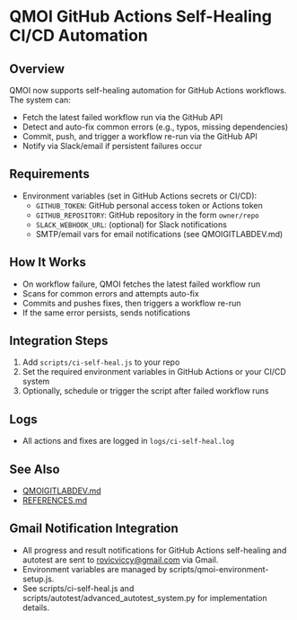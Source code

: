# QMOI GitHub Actions Self-Healing CI/CD Automation

## Overview

QMOI now supports self-healing automation for GitHub Actions workflows. The system can:

- Fetch the latest failed workflow run via the GitHub API
- Detect and auto-fix common errors (e.g., typos, missing dependencies)
- Commit, push, and trigger a workflow re-run via the GitHub API
- Notify via Slack/email if persistent failures occur

## Requirements

- Environment variables (set in GitHub Actions secrets or CI/CD):
  - `GITHUB_TOKEN`: GitHub personal access token or Actions token
  - `GITHUB_REPOSITORY`: GitHub repository in the form `owner/repo`
  - `SLACK_WEBHOOK_URL`: (optional) for Slack notifications
  - SMTP/email vars for email notifications (see QMOIGITLABDEV.md)

## How It Works

- On workflow failure, QMOI fetches the latest failed workflow run
- Scans for common errors and attempts auto-fix
- Commits and pushes fixes, then triggers a workflow re-run
- If the same error persists, sends notifications

## Integration Steps

1. Add `scripts/ci-self-heal.js` to your repo
2. Set the required environment variables in GitHub Actions or your CI/CD system
3. Optionally, schedule or trigger the script after failed workflow runs

## Logs

- All actions and fixes are logged in `logs/ci-self-heal.log`

## See Also

- [QMOIGITLABDEV.md](./QMOIGITLABDEV.md)
- [REFERENCES.md](./REFERENCES.md)

## Gmail Notification Integration

- All progress and result notifications for GitHub Actions self-healing and autotest are sent to rovicviccy@gmail.com via Gmail.
- Environment variables are managed by scripts/qmoi-environment-setup.js.
- See scripts/ci-self-heal.js and scripts/autotest/advanced_autotest_system.py for implementation details.
